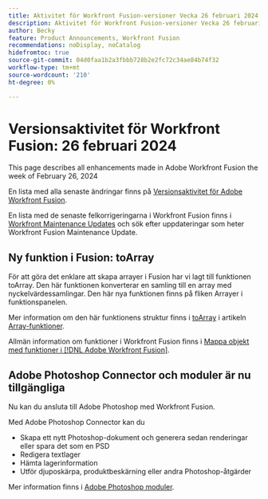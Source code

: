 ```yaml
---
title: Aktivitet för Workfront Fusion-versioner Vecka 26 februari 2024
description: Aktivitet för Workfront Fusion-versioner Vecka 26 februari 2024
author: Becky
feature: Product Announcements, Workfront Fusion
recommendations: noDisplay, noCatalog
hidefromtoc: true
source-git-commit: 04d0faa1b2a3fbbb728b2e2fc72c34ae84b74f32
workflow-type: tm+mt
source-wordcount: '210'
ht-degree: 0%

---
```


# Versionsaktivitet för Workfront Fusion: 26 februari 2024

This page describes all enhancements made in Adobe Workfront Fusion the week of February 26, 2024

En lista med alla senaste ändringar finns på [Versionsaktivitet för Adobe Workfront Fusion](../../../product-announcements/product-releases/fusion-release-activity/fusion-release-activity.md).

En lista med de senaste felkorrigeringarna i Workfront Fusion finns i [Workfront Maintenance Updates](https://experienceleague.adobe.com/docs/workfront-known-issues/releases/current-updates.html) och sök efter uppdateringar som heter Workfront Fusion Maintenance Update.

## Ny funktion i Fusion: toArray

För att göra det enklare att skapa arrayer i Fusion har vi lagt till funktionen toArray. Den här funktionen konverterar en samling till en array med nyckelvärdessamlingar. Den här nya funktionen finns på fliken Arrayer i funktionspanelen.

Mer information om den här funktionens struktur finns i [toArray](/help/quicksilver/workfront-fusion/functions/array-functions.md#toarray) i artikeln [Array-funktioner](/help/quicksilver/workfront-fusion/functions/array-functions.md).

Allmän information om funktioner i Workfront Fusion finns i [Mappa objekt med funktioner i [!DNL Adobe Workfront Fusion]](/help/quicksilver/workfront-fusion/functions/map-using-functions.md).

## Adobe Photoshop Connector och moduler är nu tillgängliga

Nu kan du ansluta till Adobe Photoshop med Workfront Fusion.

Med Adobe Photoshop Connector kan du

* Skapa ett nytt Photoshop-dokument och generera sedan renderingar eller spara det som en PSD
* Redigera textlager
* Hämta lagerinformation
* Utför djuposkärpa, produktbeskärning eller andra Photoshop-åtgärder

Mer information finns i [Adobe Photoshop moduler](/help/quicksilver/workfront-fusion/apps-and-their-modules/adobe-photoshop-modules.md).